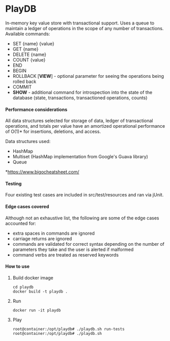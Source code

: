 # PlayDB

In-memory key value store with transactional support. Uses a queue to maintain a ledger of operations in the scope of any number of transactions. Available commands: 
- SET {name} {value}                                                                                                                                                                      
- GET {name}
- DELETE {name}
- COUNT {value}
- END
- BEGIN
- ROLLBACK [**VIEW**] - optional parameter for seeing the operations being rolled back
- COMMIT
- **SHOW** - additional command for introspection into the state of the database (state, transactions, transactioned operations, counts)
                                                                                                                                                                      
#### Performance considerations

All data structures selected for storage of data, ledger of transactional operations, and totals per value have an 
amortized operational performance of O(1)* for insertions, deletions, and access.

Data structures used:
- HashMap
- Multiset (HashMap implementation from Google's Guava library)
- Queue   

*https://www.bigocheatsheet.com/


#### Testing
Four existing test cases are included in src/test/resources and ran via jUnit.


#### Edge cases covered

Although not an exhaustive list, the following are some of the edge cases accounted for:
- extra spaces in commands are ignored
- carriage returns are ignored
- commands are validated for correct syntax depending on the number of parameters they take and the user is alerted if malformed
- command verbs are treated as reserved keywords

#### How to use

1. Build docker image
    ```
    cd playdb
    docker build -t playdb .
    ```
2. Run
    ```
    docker run -it playdb
    ```
3. Play
    ```
    root@container:/opt/playdb# ./playdb.sh run-tests
    root@container:/opt/playdb# ./playdb.sh
    ```
